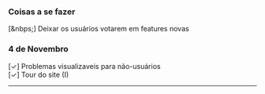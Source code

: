 
### Coisas a se fazer

[&nbps;] Deixar os usuários votarem em features novas<br />

### 4 de Novembro

[✓] Problemas visualizaveis para não-usuários<br />
[✓] Tour do site (I)<br />

---